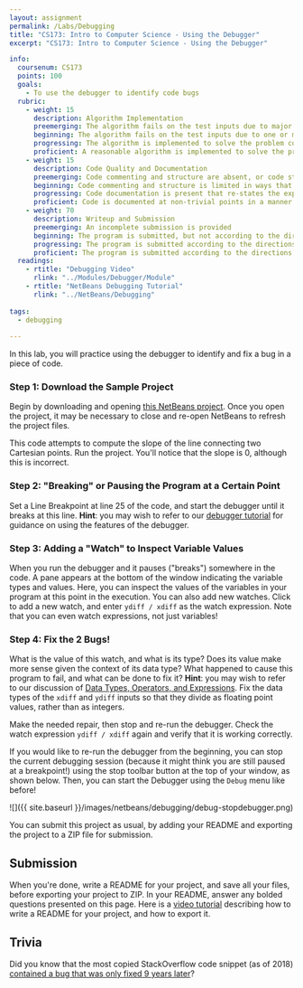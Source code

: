 ```yaml
---
layout: assignment
permalink: /Labs/Debugging
title: "CS173: Intro to Computer Science - Using the Debugger"
excerpt: "CS173: Intro to Computer Science - Using the Debugger"

info:
  coursenum: CS173
  points: 100
  goals:
    - To use the debugger to identify code bugs
  rubric:
    - weight: 15
      description: Algorithm Implementation
      preemerging: The algorithm fails on the test inputs due to major issues, or the program fails to compile and/or run
      beginning: The algorithm fails on the test inputs due to one or more minor issues
      progressing: The algorithm is implemented to solve the problem correctly according to given test inputs, but would fail if executed in a general case due to a minor issue or omission in the algorithm design or implementation
      proficient: A reasonable algorithm is implemented to solve the problem which correctly solves the problem according to the given test inputs, and would be reasonably expected to solve the problem in the general case
    - weight: 15
      description: Code Quality and Documentation
      preemerging: Code commenting and structure are absent, or code structure departs significantly from best practice, and/or the code departs significantly from the style guide
      beginning: Code commenting and structure is limited in ways that reduce the readability of the program, and/or there are minor departures from the style guide
      progressing: Code documentation is present that re-states the explicit code definitions, and/or code is written that mostly adheres to the style guide
      proficient: Code is documented at non-trivial points in a manner that enhances the readability of the program, and code is written according to the style guide
    - weight: 70
      description: Writeup and Submission
      preemerging: An incomplete submission is provided
      beginning: The program is submitted, but not according to the directions in one or more ways (for example, because it is lacking a readme writeup)
      progressing: The program is submitted according to the directions with a minor omission or correction needed
      proficient: The program is submitted according to the directions, including a readme writeup describing the solution
  readings:
    - rtitle: "Debugging Video"
      rlink: "../Modules/Debugger/Module"
    - rtitle: "NetBeans Debugging Tutorial"
      rlink: "../NetBeans/Debugging"      
      
tags:
  - debugging
  
---
```


In this lab, you will practice using the debugger to identify and fix a bug in a piece of code.  

### Step 1: Download the Sample Project
Begin by downloading and opening [this NetBeans project](../files/lab-debugging/DebugSample.zip).  Once you open the project, it may be necessary to close and re-open NetBeans to refresh the project files.

This code attempts to compute the slope of the line connecting two Cartesian points.  Run the project.  You'll notice that the slope is 0, although this is incorrect.

### Step 2: "Breaking" or Pausing the Program at a Certain Point
Set a Line Breakpoint at line 25 of the code, and start the debugger until it breaks at this line.  **Hint**: you may wish to refer to our [debugger tutorial](../NetBeans/Debugging) for guidance on using the features of the debugger.  

### Step 3: Adding a "Watch" to Inspect Variable Values
When you run the debugger and it pauses ("breaks") somewhere in the code.  A pane appears at the bottom of the window indicating the variable types and values.  Here, you can inspect the values of the variables in your program at this point in the execution.  You can also add new watches.  Click to add a new watch, and enter `ydiff / xdiff` as the watch expression.  Note that you can even watch expressions, not just variables!

### Step 4: Fix the 2 Bugs!
What is the value of this watch, and what is its type?  Does its value make more sense given the context of its data type?  What happened to cause this program to fail, and what can be done to fix it?  **Hint**: you may wish to refer to our discussion of [Data Types, Operators, and Expressions](../Activities/Expressions).  Fix the data types of the `xdiff` and `ydiff` inputs so that they divide as floating point values, rather than as integers.

Make the needed repair, then stop and re-run the debugger.  Check the watch expression `ydiff / xdiff` again and verify that it is working correctly.

If you would like to re-run the debugger from the beginning, you can stop the current debugging session (because it might think you are still paused at a breakpoint!) using the stop toolbar button at the top of your window, as shown below.  Then, you can start the Debugger using the `Debug` menu like before!

![]({{ site.baseurl }}/images/netbeans/debugging/debug-stopdebugger.png)

You can submit this project as usual, by adding your README and exporting the project to a ZIP file for submission.

## Submission

When you're done, write a README for your project, and save all your files, before exporting your project to ZIP.  In your README, answer any bolded questions presented on this page.  Here is a [video tutorial](http://www.billmongan.com/Ursinus-CS173-Spring2021/Modules/IDE/Module2) describing how to write a README for your project, and how to export it.

## Trivia

Did you know that the most copied StackOverflow code snippet (as of 2018) [contained a bug that was only fixed 9 years later](https://www.zdnet.com/article/the-most-copied-stackoverflow-java-code-snippet-contains-a-bug/)?